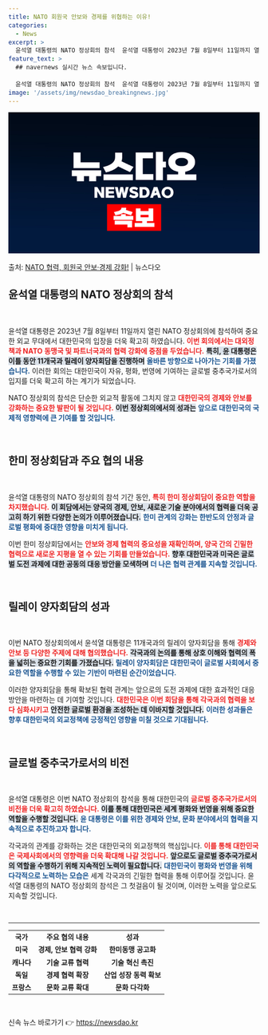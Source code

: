 ```yaml
---
title: NATO 회원국 안보와 경제를 위협하는 이유!
categories:
  - News
excerpt: >
  윤석열 대통령의 NATO 정상회의 참석  윤석열 대통령이 2023년 7월 8일부터 11일까지 열리는 NATO…
feature_text: >
  ## navernews 실시간 뉴스 속보입니다.

  윤석열 대통령의 NATO 정상회의 참석  윤석열 대통령이 2023년 7월 8일부터 11일까지 열리는 NATO…
image: '/assets/img/newsdao_breakingnews.jpg'
---
```


![뉴스다오 속보](/assets/img/newsdao_breakingnews.jpg)

<p>출처: <a href="https://newsdao.kr/4844" rel="dofollow">NATO 협력, 회원국 안보·경제 강화!</a> | 뉴스다오</p>

<h2 data-ke-size="size26">윤석열 대통령의 NATO 정상회의 참석</h2><p data-ke-size="size16">&nbsp;</p>  

윤석열 대통령은 2023년 7월 8일부터 11일까지 열린 NATO 정상회의에 참석하여 중요한 외교 무대에서 대한민국의 입장을 더욱 확고히 하였습니다. <b><span style="color: #ee2323;">이번 회의에서는 대외정책과 NATO 동맹국 및 파트너국과의 협력 강화에 중점을 두었습니다.</span></b> <b><span style="background-color: #21538527;">특히, 윤 대통령은 이틀 동안 11개국과 릴레이 양자회담을 진행하며</span></b> <b><span style="color: #1a5490;">올바른 방향으로 나아가는 기회를 가졌습니다.</span></b> 이러한 회의는 대한민국이 자유, 평화, 번영에 기여하는 글로벌 중추국가로서의 입지를 더욱 확고히 하는 계기가 되었습니다. 

NATO 정상회의 참석은 단순한 외교적 활동에 그치지 않고 <b><span style="color: #ee2323;">대한민국의 경제와 안보를 강화하는 중요한 발판이 될 것입니다.</span></b> <b><span style="background-color: #21538527;">이번 정상회의에서의 성과는</span></b> <b><span style="color: #1a5490;">앞으로 대한민국의 국제적 영향력에 큰 기여를 할 것입니다.</span></b> 

<p data-ke-size="size16">&nbsp;</p>  

<h2 data-ke-size="size26">한미 정상회담과 주요 협의 내용</h2><p data-ke-size="size16">&nbsp;</p>

윤석열 대통령의 NATO 정상회의 참석 기간 동안, <b><span style="color: #ee2323;">특히 한미 정상회담이 중요한 역할을 차지했습니다.</span></b> <b><span style="background-color: #21538527;">이 회담에서는 양국의 경제, 안보, 새로운 기술 분야에서의 협력을 더욱 공고히 하기 위한 다양한 논의가 이루어졌습니다.</span></b>  <b><span style="color: #1a5490;">한미 관계의 강화는 한반도의 안정과 글로벌 평화에 중대한 영향을 미치게 됩니다.</span></b>

이번 한미 정상회담에서는 <b><span style="color: #ee2323;">안보와 경제 협력의 중요성을 재확인하며, 양국 간의 긴밀한 협력으로 새로운 지평을 열 수 있는 기회를 만들었습니다.</span></b> <b><span style="background-color: #21538527;">향후 대한민국과 미국은 글로벌 도전 과제에 대한 공동의 대응 방안을 모색하며</span></b> <b><span style="color: #1a5490;">더 나은 협력 관계를 지속할 것입니다.</span></b> 

<p data-ke-size="size16">&nbsp;</p>  

<h2 data-ke-size="size26">릴레이 양자회담의 성과</h2><p data-ke-size="size16">&nbsp;</p>

이번 NATO 정상회의에서 윤석열 대통령은 11개국과의 릴레이 양자회담을 통해 <b><span style="color: #ee2323;">경제와 안보 등 다양한 주제에 대해 협의했습니다.</span></b> <b><span style="background-color: #21538527;">각국과의 논의를 통해 상호 이해와 협력의 폭을 넓히는 중요한 기회를 가졌습니다.</span></b> <b><span style="color: #1a5490;">릴레이 양자회담은 대한민국이 글로벌 사회에서 중요한 역할을 수행할 수 있는 기반이 마련된 순간이었습니다.</span></b> 

이러한 양자회담을 통해 확보된 협력 관계는 앞으로의 도전 과제에 대한 효과적인 대응 방안을 마련하는 데 기여할 것입니다. <b><span style="color: #ee2323;">대한민국은 이번 회담을 통해 각국과의 협력을 보다 심화시키고</span></b> <b><span style="background-color: #21538527;">안전한 글로벌 환경을 조성하는 데 이바지할 것입니다.</span></b> <b><span style="color: #1a5490;">이러한 성과들은 향후 대한민국의 외교정책에 긍정적인 영향을 미칠 것으로 기대됩니다.</span></b> 

<p data-ke-size="size16">&nbsp;</p>  

<h2 data-ke-size="size26">글로벌 중추국가로서의 비전</h2><p data-ke-size="size16">&nbsp;</p>

윤석열 대통령은 이번 NATO 정상회의 참석을 통해 대한민국의 <b><span style="color: #ee2323;">글로벌 중추국가로서의 비전을 더욱 확고히 하였습니다.</span></b> <b><span style="background-color: #21538527;">이를 통해 대한민국은 세계 평화와 번영을 위해 중요한 역할을 수행할 것입니다.</span></b> <b><span style="color: #1a5490;">윤 대통령은 이를 위한 경제와 안보, 문화 분야에서의 협력을 지속적으로 추진하고자 합니다.</span></b>

각국과의 관계를 강화하는 것은 대한민국의 외교정책의 핵심입니다. <b><span style="color: #ee2323;">이를 통해 대한민국은 국제사회에서의 영향력을 더욱 확대해 나갈 것입니다.</span></b> <b><span style="background-color: #21538527;">앞으로도 글로벌 중추국가로서의 역할을 수행하기 위해 지속적인 노력이 필요합니다.</span></b> <b><span style="color: #1a5490;">대한민국이 평화와 번영을 위해 다각적으로 노력하는 모습은</span></b> 세계 각국과의 긴밀한 협력을 통해 이루어질 것입니다. 윤석열 대통령의 NATO 정상회의 참석은 그 첫걸음이 될 것이며, 이러한 노력을 앞으로도 지속할 것입니다. 

<p data-ke-size="size16">&nbsp;</p>

<hr>  

<table style="width: 100%; border-collapse: collapse;">  
  <tr>  
    <td style="text-align: center; height: 17px;"><b>국가</b></td>  
    <td style="text-align: center; height: 17px;"><b>주요 협의 내용</b></td>  
    <td style="text-align: center; height: 17px;"><b>성과</b></td>  
  </tr>  
  <tr>  
    <td style="text-align: center; height: 17px;"><b>미국</b></td>  
    <td style="text-align: center; height: 17px;"><b>경제, 안보 협력 강화</b></td>  
    <td style="text-align: center; height: 17px;"><b>한미동맹 공고화</b></td>  
  </tr>  
  <tr>  
    <td style="text-align: center; height: 17px;"><b>캐나다</b></td>  
    <td style="text-align: center; height: 17px;"><b>기술 교류 협력</b></td>  
    <td style="text-align: center; height: 17px;"><b>기술 혁신 촉진</b></td>  
  </tr>  
  <tr>  
    <td style="text-align: center; height: 17px;"><b>독일</b></td>  
    <td style="text-align: center; height: 17px;"><b>경제 협력 확장</b></td>  
    <td style="text-align: center; height: 17px;"><b>산업 성장 동력 확보</b></td>  
  </tr>  
  <tr>  
    <td style="text-align: center; height: 17px;"><b>프랑스</b></td>  
    <td style="text-align: center; height: 17px;"><b>문화 교류 확대</b></td>  
    <td style="text-align: center; height: 17px;"><b>문화 다각화</b></td>  
  </tr>  
</table>  

<p data-ke-size="size16">&nbsp;</p>   

신속 뉴스 바로가기 👉 <a href="https://newsdao.kr" rel="dofollow">https://newsdao.kr</a>


